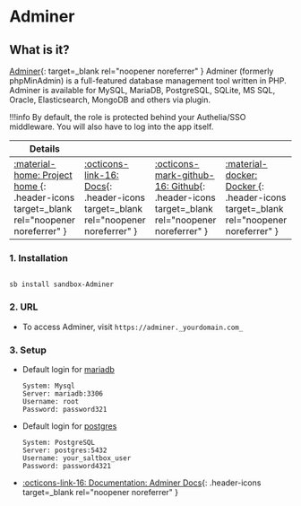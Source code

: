 # Adminer

## What is it?

[Adminer](https://www.adminer.org/){: target=_blank rel="noopener noreferrer" } Adminer (formerly phpMinAdmin) is a full-featured database management tool written in PHP. Adminer is available for MySQL, MariaDB, PostgreSQL, SQLite, MS SQL, Oracle, Elasticsearch, MongoDB and others via plugin.

!!!info 
    By default, the role is protected behind your Authelia/SSO middleware. You will also have to log into the app itself. 

| Details     |             |             |             |
|-------------|-------------|-------------|-------------|
| [:material-home: Project home ](https://www.adminer.org/){: .header-icons target=_blank rel="noopener noreferrer" } | [:octicons-link-16: Docs](https://github.com/vrana/adminer/#readme){: .header-icons target=_blank rel="noopener noreferrer" } | [:octicons-mark-github-16: Github](https://github.com/vrana/adminer){: .header-icons target=_blank rel="noopener noreferrer" } | [:material-docker: Docker ](https://hub.docker.com/_/adminer/){: .header-icons target=_blank rel="noopener noreferrer" }|


### 1. Installation

``` shell

sb install sandbox-Adminer

```

### 2. URL

- To access Adminer, visit `https://adminer._yourdomain.com_`

### 3. Setup

- Default login for [mariadb](../../apps/mariadb.md)
  ``` { .yaml}
  System: Mysql
  Server: mariadb:3306
  Username: root
  Password: password321
  ```

- Default login for [postgres](../../apps/postgres.md)
  ``` { .yaml}
  System: PostgreSQL
  Server: postgres:5432
  Username: your_saltbox_user
  Password: password4321
  ```

- [:octicons-link-16: Documentation: Adminer Docs](https://github.com/vrana/adminer/#readme){: .header-icons target=_blank rel="noopener noreferrer" }
